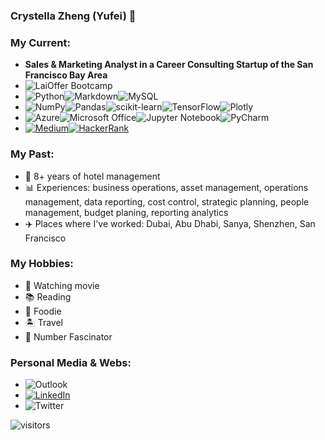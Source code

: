 ### Crystella Zheng (Yufei) 👋

<!--

Here are some ideas to get you started:

- 🔭 I’m currently working on ...
- 🌱 I’m currently learning ...
- 👯 I’m looking to collaborate on ...
- 🤔 I’m looking for help with ...
- 💬 Ask me about ...
- 📫 How to reach me: ...
- 😄 Pronouns: ...
- ⚡ Fun fact: ...
-->
> 

### **My Current:** ###
- **Sales & Marketing Analyst in a Career Consulting Startup of the San Francisco Bay Area**
- ![LaiOffer Bootcamp](https://img.shields.io/badge/LaiOffer%20Bootcamp-AI%20and%20Data%20Engineering%20Program%20-brightgreen)
- ![Python](https://img.shields.io/badge/python-3670A0?style=for-the-badge&logo=python&logoColor=ffdd54)![Markdown](https://img.shields.io/badge/markdown-%23000000.svg?style=for-the-badge&logo=markdown&logoColor=white)![MySQL](https://img.shields.io/badge/mysql-%2300f.svg?style=for-the-badge&logo=mysql&logoColor=white)
- ![NumPy](https://img.shields.io/badge/numpy-%23013243.svg?style=for-the-badge&logo=numpy&logoColor=white)![Pandas](https://img.shields.io/badge/pandas-%23150458.svg?style=for-the-badge&logo=pandas&logoColor=white)![scikit-learn](https://img.shields.io/badge/scikit--learn-%23F7931E.svg?style=for-the-badge&logo=scikit-learn&logoColor=white)![TensorFlow](https://img.shields.io/badge/TensorFlow-%23FF6F00.svg?style=for-the-badge&logo=TensorFlow&logoColor=white)![Plotly](https://img.shields.io/badge/Plotly-%233F4F75.svg?style=for-the-badge&logo=plotly&logoColor=white)
- ![Azure](https://img.shields.io/badge/azure-%230072C6.svg?style=for-the-badge&logo=azure-devops&logoColor=white)![Microsoft Office](https://img.shields.io/badge/Microsoft_Office-D83B01?style=for-the-badge&logo=microsoft-office&logoColor=white)![Jupyter Notebook](https://img.shields.io/badge/jupyter-%23FA0F00.svg?style=for-the-badge&logo=jupyter&logoColor=white)![PyCharm](https://img.shields.io/badge/pycharm-143?style=for-the-badge&logo=pycharm&logoColor=black&color=black&labelColor=green)
- [![Medium](https://img.shields.io/badge/Medium-%23000000.svg?style=for-the-badge&logo=Medium&logoColor=white)](https://medium.com/@crystellazheng)[![HackerRank](https://img.shields.io/badge/-Hackerrank-2EC866?style=for-the-badge&logo=HackerRank&logoColor=white)](https://www.hackerrank.com/icezyf)

### **My Past:** ###
- 🏨  8+ years of hotel management
- 📊 Experiences: business operations, asset management, operations management, data reporting, cost control, strategic planning, people management, budget planing, reporting analytics
- ✈️  Places where I've worked: Dubai, Abu Dhabi, Sanya, Shenzhen, San Francisco

### **My Hobbies:** ###
- 🎦 Watching movie
- 📚 Reading
- 🥗 Foodie
- 🏝 Travel
- 🔢 Number Fascinator 


### **Personal Media & Webs:** ###
- ![Outlook](https://img.shields.io/badge/Outlook-crystellazheng%40hotmail.com-orange)
- [![LinkedIn](https://img.shields.io/badge/linkedin-%230077B5.svg?style=for-the-badge&logo=linkedin&logoColor=white)](https://www.linkedin.com/in/crystellazheng)
- ![Twitter](https://img.shields.io/badge/<crystella_fafa>-%231DA1F2.svg?style=for-the-badge&logo=Twitter&logoColor=white)

![visitors](https://visitor-badge.glitch.me/badge?page_id=page.id&left_color=green&right_color=red)
